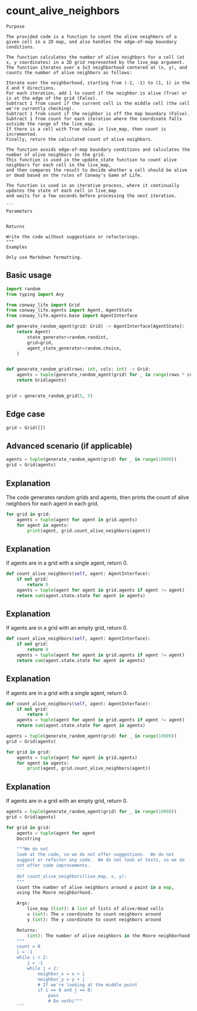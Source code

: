 # count_alive_neighbors

    Purpose

    The provided code is a function to count the alive neighbors of a given cell in a 2D map, and also handles the edge-of-map boundary conditions.
    
    The function calculates the number of alive neighbors for a cell (at x, y coordinates) in a 2D grid represented by the live_map argument.
    The function iterates over a 3x3 neighborhood centered at (x, y), and counts the number of alive neighbors as follows:
    
    Iterate over the neighborhood, starting from (-1, -1) to (1, 1) in the X and Y directions.
    For each iteration, add 1 to count if the neighbor is alive (True) or is at the edge of the grid (False).
    Subtract 1 from count if the current cell is the middle cell (the cell we're currently checking).
    Subtract 1 from count if the neighbor is off the map boundary (False).
    Subtract 1 from count for each iteration where the coordinate falls outside the range of the live_map.
    If there is a cell with True value in live_map, then count is incremented.
    Finally, return the calculated count of alive neighbors.
    
    The function avoids edge-of-map boundary conditions and calculates the number of alive neighbors in the grid.
    This function is used in the update_state function to count alive neighbors for each cell in the live_map,
    and then compares the result to decide whether a cell should be alive or dead based on the rules of Conway's Game of Life.
    
    The function is used in an iterative process, where it continually updates the state of each cell in live_map
    and waits for a few seconds before processing the next iteration.
    
    ```
    Parameters

    
    Returns

    Write the code without suggestions or refactorings.
    """
    Examples

    Only use Markdown formatting.

## Basic usage
```python
import random
from typing import Any

from conway_life import Grid
from conway_life.agents import Agent, AgentState
from conway_life.agents.base import AgentInterface

def generate_random_agent(grid: Grid) -> AgentInterface[AgentState]:
    return Agent(
        state_generator=random.randint,
        grid=grid,
        agent_state_generator=random.choice,
    )


def generate_random_grid(rows: int, cols: int) -> Grid:
    agents = tuple(generate_random_agent(grid) for _ in range(rows * cols))
    return Grid(agents)


grid = generate_random_grid(5, 5)
```

## Edge case
```python
grid = Grid([])
```

## Advanced scenario (if applicable)
```python
agents = tuple(generate_random_agent(grid) for _ in range(10000))
grid = Grid(agents)
```

## Explanation
The code generates random grids and agents, then prints the count of alive neighbors for each agent in each grid.
```python
for grid in grid:
    agents = tuple(agent for agent in grid.agents)
    for agent in agents:
        print(agent, grid.count_alive_neighbors(agent))
```

## Explanation
If agents are in a grid with a single agent, return 0.
```python
def count_alive_neighbors(self, agent: AgentInterface):
    if not grid:
        return 0
    agents = tuple(agent for agent in grid.agents if agent != agent)
    return sum(agent.state.state for agent in agents)
```

## Explanation
If agents are in a grid with an empty grid, return 0.
```python
def count_alive_neighbors(self, agent: AgentInterface):
    if not grid:
        return 0
    agents = tuple(agent for agent in grid.agents if agent != agent)
    return sum(agent.state.state for agent in agents)
```

## Explanation
If agents are in a grid with a single agent, return 0.
```python
def count_alive_neighbors(self, agent: AgentInterface):
    if not grid:
        return 0
    agents = tuple(agent for agent in grid.agents if agent != agent)
    return sum(agent.state.state for agent in agents)
```
```python
agents = tuple(generate_random_agent(grid) for _ in range(10000))
grid = Grid(agents)
```
```python
for grid in grid:
    agents = tuple(agent for agent in grid.agents)
    for agent in agents:
        print(agent, grid.count_alive_neighbors(agent))
```

## Explanation
If agents are in a grid with an empty grid, return 0.
```python
agents = tuple(generate_random_agent(grid) for _ in range(10000))
grid = Grid(agents)
```
```python
for grid in grid:
    agents = tuple(agent for agent
    Docstring

    """We do not
    look at the code, so we do not offer suggestions.  We do not
    suggest or refactor any code.  We do not look at tests, so we do
    not offer code improvements.
    ```
    def count_alive_neighbors(live_map, x, y):
    """
    Count the number of alive neighbors around a point in a map,
    using the Moore neighborhood.

    Args:
        live_map (list): A list of lists of alive/dead cells
        x (int): The x coordinate to count neighbors around
        y (int): The y coordinate to count neighbors around

    Returns:
        (int): The number of alive neighbors in the Moore neighborhood.
    """
    count = 0
    i = -1
    while i < 2:
        j = -1
        while j < 2:
            neighbor_x = x + i
            neighbor_y = y + j
            # If we're looking at the middle point
            if i == 0 and j == 0:
                pass
                # Do nothi"""
    ```